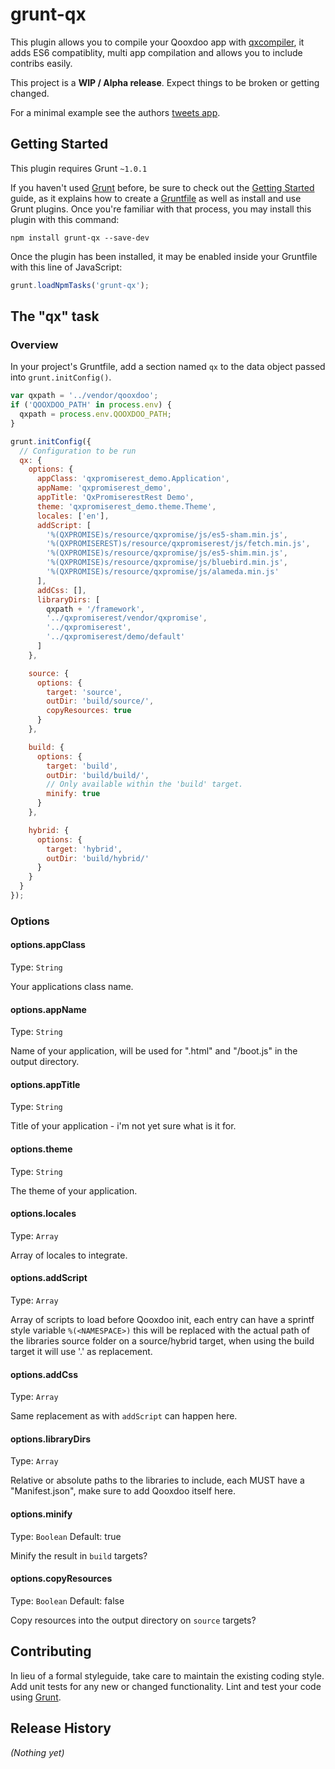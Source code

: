 # grunt-qx

This plugin allows you to compile your Qooxdoo app with [qxcompiler](https://github.com/johnspackman/qxcompiler),
it adds ES6 compatiblity, multi app compilation and allows you to include contribs easily.

This project is a **WIP / Alpha release**. Expect things to be broken or getting changed.

For a minimal example see the authors [tweets app](https://github.com/pcdummy/qooxdoo-tweets-tutorial).

## Getting Started
This plugin requires Grunt `~1.0.1`

If you haven't used [Grunt](http://gruntjs.com/) before, be sure to check out the [Getting Started](http://gruntjs.com/getting-started) guide, as it explains how to create a [Gruntfile](http://gruntjs.com/sample-gruntfile) as well as install and use Grunt plugins. Once you're familiar with that process, you may install this plugin with this command:

```shell
npm install grunt-qx --save-dev
```

Once the plugin has been installed, it may be enabled inside your Gruntfile with this line of JavaScript:

```js
grunt.loadNpmTasks('grunt-qx');
```

## The "qx" task

### Overview
In your project's Gruntfile, add a section named `qx` to the data object passed into `grunt.initConfig()`.

```js
var qxpath = '../vendor/qooxdoo';
if ('QOOXDOO_PATH' in process.env) {
  qxpath = process.env.QOOXDOO_PATH;
}

grunt.initConfig({
  // Configuration to be run
  qx: {
    options: {
      appClass: 'qxpromiserest_demo.Application',
      appName: 'qxpromiserest_demo',
      appTitle: 'QxPromiserestRest Demo',
      theme: 'qxpromiserest_demo.theme.Theme',
      locales: ['en'],
      addScript: [
        '%(QXPROMISE)s/resource/qxpromise/js/es5-sham.min.js',
        '%(QXPROMISEREST)s/resource/qxpromiserest/js/fetch.min.js',
        '%(QXPROMISE)s/resource/qxpromise/js/es5-shim.min.js',
        '%(QXPROMISE)s/resource/qxpromise/js/bluebird.min.js',
        '%(QXPROMISE)s/resource/qxpromise/js/alameda.min.js'
      ],
      addCss: [],
      libraryDirs: [
        qxpath + '/framework',
        '../qxpromiserest/vendor/qxpromise',
        '../qxpromiserest',
        '../qxpromiserest/demo/default'
      ]
    },

    source: {
      options: {
        target: 'source',
        outDir: 'build/source/',
        copyResources: true
      }
    },

    build: {
      options: {
        target: 'build',
        outDir: 'build/build/',
        // Only available within the 'build' target.
        minify: true
      }
    },

    hybrid: {
      options: {
        target: 'hybrid',
        outDir: 'build/hybrid/'
      }
    }
  }
});
```

### Options

#### options.appClass
Type: `String`

Your applications class name.

#### options.appName
Type: `String`

Name of your application, will be used for "<appname>.html" and "<appname>/boot.js" in the output directory.

#### options.appTitle
Type: `String`

Title of your application - i'm not yet sure what is it for.

#### options.theme
Type: `String`

The theme of your application.

#### options.locales
Type: `Array`

Array of locales to integrate.

#### options.addScript
Type: `Array`

Array of scripts to load before Qooxdoo init, each entry can have a
sprintf style variable `%(<NAMESPACE>)` this will be replaced with the actual
path of the libraries source folder on a source/hybrid target, when using the
build target it will use '.' as replacement.

#### options.addCss
Type: `Array`

Same replacement as with `addScript` can happen  here.

#### options.libraryDirs
Type: `Array`

Relative or absolute paths to the libraries to include, each MUST have a "Manifest.json", make sure to add Qooxdoo itself here.

#### options.minify
Type: `Boolean`
Default: true

Minify the result in `build` targets?

#### options.copyResources
Type: `Boolean`
Default: false

Copy resources into the output directory on `source` targets?


## Contributing
In lieu of a formal styleguide, take care to maintain the existing coding style. Add unit tests for any new or changed functionality. Lint and test your code using [Grunt](http://gruntjs.com/).

## Release History
_(Nothing yet)_
